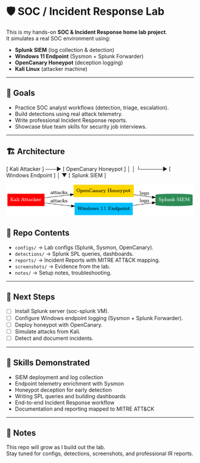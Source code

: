 # 🛡️ SOC / Incident Response Lab

This is my hands-on **SOC & Incident Response home lab project**.  
It simulates a real SOC environment using:

- **Splunk SIEM** (log collection & detection)
- **Windows 11 Endpoint** (Sysmon + Splunk Forwarder)
- **OpenCanary Honeypot** (deception logging)
- **Kali Linux** (attacker machine)

---

## 📖 Goals
- Practice SOC analyst workflows (detection, triage, escalation).
- Build detections using real attack telemetry.
- Write professional Incident Response reports.
- Showcase blue team skills for security job interviews.

---

## 🏗️ Architecture

[ Kali Attacker ] ───▶ [ OpenCanary Honeypot ]
│ │
└──────▶ [ Windows Endpoint ]
│
▼
[ Splunk SIEM ]

![SOC IR Lab Architecture](screenshots/architecture.png)


## 📂 Repo Contents
- `configs/` → Lab configs (Splunk, Sysmon, OpenCanary).
- `detections/` → Splunk SPL queries, dashboards.
- `reports/` → Incident Reports with MITRE ATT&CK mapping.
- `screenshots/` → Evidence from the lab.
- `notes/` → Setup notes, troubleshooting.

---

## 🚀 Next Steps
- [ ] Install Splunk server (soc-splunk VM).
- [ ] Configure Windows endpoint logging (Sysmon + Splunk Forwarder).
- [ ] Deploy honeypot with OpenCanary.
- [ ] Simulate attacks from Kali.
- [ ] Detect and document incidents.

---

## 🧠 Skills Demonstrated
- SIEM deployment and log collection
- Endpoint telemetry enrichment with Sysmon
- Honeypot deception for early detection
- Writing SPL queries and building dashboards
- End-to-end Incident Response workflow
- Documentation and reporting mapped to MITRE ATT&CK

---

## 📌 Notes
This repo will grow as I build out the lab.  
Stay tuned for configs, detections, screenshots, and professional IR reports.
